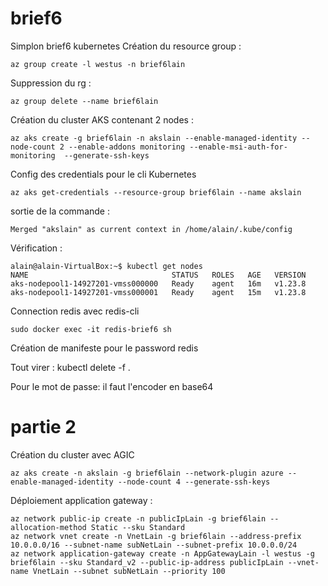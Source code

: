 # brief6

Simplon brief6 kubernetes
Création du resource group :

```
az group create -l westus -n brief6lain
```

Suppression du rg :

```
az group delete --name brief6lain
```

Création du cluster AKS contenant 2 nodes :
```
az aks create -g brief6lain -n akslain --enable-managed-identity --node-count 2 --enable-addons monitoring --enable-msi-auth-for-monitoring  --generate-ssh-keys
```

Config des credentials pour le cli Kubernetes

```
az aks get-credentials --resource-group brief6lain --name akslain
```
sortie de la commande :  
```
Merged "akslain" as current context in /home/alain/.kube/config
```
Vérification :
```
alain@alain-VirtualBox:~$ kubectl get nodes
NAME                                STATUS   ROLES   AGE   VERSION
aks-nodepool1-14927201-vmss000000   Ready    agent   16m   v1.23.8
aks-nodepool1-14927201-vmss000001   Ready    agent   15m   v1.23.8
```

Connection redis avec redis-cli
```
sudo docker exec -it redis-brief6 sh
```
Création de manifeste pour le password redis

Tout virer :
kubectl delete -f .


Pour le mot de passe: il faut l'encoder en base64

# partie 2

Création du cluster avec AGIC
```
az aks create -n akslain -g brief6lain --network-plugin azure --enable-managed-identity --node-count 4 --generate-ssh-keys
```

Déploiement application gateway :
```
az network public-ip create -n publicIpLain -g brief6lain --allocation-method Static --sku Standard
az network vnet create -n VnetLain -g brief6lain --address-prefix 10.0.0.0/16 --subnet-name subNetLain --subnet-prefix 10.0.0.0/24
az network application-gateway create -n AppGatewayLain -l westus -g brief6lain --sku Standard_v2 --public-ip-address publicIpLain --vnet-name VnetLain --subnet subNetLain --priority 100
```